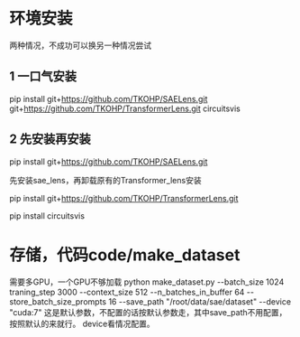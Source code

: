 # 环境安装
两种情况，不成功可以换另一种情况尝试
## 1 一口气安装
pip install git+https://github.com/TKOHP/SAELens.git git+https://github.com/TKOHP/TransformerLens.git circuitsvis
## 2 先安装再安装
pip install git+https://github.com/TKOHP/SAELens.git

先安装sae_lens，再卸载原有的Transformer_lens安装

pip install git+https://github.com/TKOHP/TransformerLens.git 

pip install circuitsvis

# 存储，代码code/make_dataset
需要多GPU，一个GPU不够加载
python make_dataset.py --batch_size 1024 traning_step 3000 --context_size 512 --n_batches_in_buffer 64 --store_batch_size_prompts 16 --save_path "/root/data/sae/dataset" --device "cuda:7"
这是默认参数，不配置的话按默认参数走，其中save_path不用配置，按照默认的来就行。
device看情况配置。
